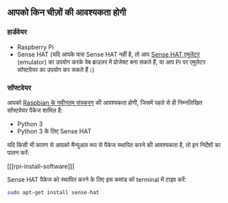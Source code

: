 ## आपको किन चीज़ों की आवश्यकता होगी

### हार्डवेयर

* Raspberry Pi
* Sense HAT (यदि आपके पास Sense HAT नहीं है, तो आप [ Sense HAT एमुलेटर ](https://trinket.io/sense-hat) (emulator) का उपयोग करके वेब ब्राउज़र में प्रोजेक्ट बना सकते हैं, या आप Pi पर एमुलेटर सॉफ्टवेयर का उपयोग कर सकते हैं।)

### सॉफ्टवेयर
आपको [Raspbian के नवीनतम संस्करण](https://www.raspberrypi.org/downloads/) की आवश्यकता होगी, जिसमें पहले से ही निम्नलिखित सॉफ्टवेयर पैकेज शामिल हैं:

- Python 3
- Python 3 के लिए Sense HAT

यदि किसी भी कारण से आपको मैन्युअल रूप से पैकेज स्थापित करने की आवश्यकता है, तो इन निर्देशों का पालन करें:

[[[rpi-install-software]]]

Sense HAT पैकेज को स्थापित करने के लिए इस कमांड को terminal में टाइप करें:

```bash
sudo apt-get install sense-hat
```
